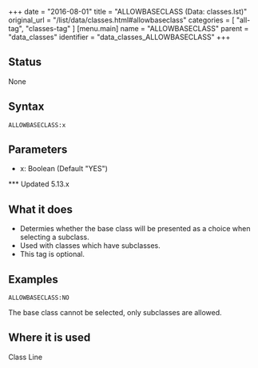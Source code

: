 +++
date = "2016-08-01"
title = "ALLOWBASECLASS (Data: classes.lst)"
original_url = "/list/data/classes.html#allowbaseclass"
categories = [ "all-tag", "classes-tag" ]
[menu.main]
    name = "ALLOWBASECLASS"
    parent = "data_classes"
    identifier = "data_classes_ALLOWBASECLASS"
+++

## Status

None

## Syntax

`ALLOWBASECLASS:x`

## Parameters

-   x: Boolean (Default "YES")



<span id="allowbaseclass"></span> \*\*\* Updated 5.13.x

What it does
------------

-   Determies whether the base class will be presented as a choice when
    selecting a subclass.
-   Used with classes which have subclasses.
-   This tag is optional.

Examples
--------

`ALLOWBASECLASS:NO`

The base class cannot be selected, only subclasses are allowed.

Where it is used
----------------

Class Line

